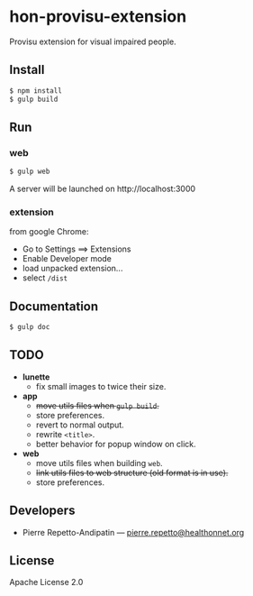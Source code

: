 hon-provisu-extension
=====================

Provisu extension for visual impaired people.

Install
-------

```bash
$ npm install
$ gulp build
```

Run
---

### web

```bash
$ gulp web
```

A server will be launched on http://localhost:3000

### extension

from google Chrome:

* Go to Settings ==> Extensions
* Enable Developer mode
* load unpacked extension...
* select `/dist`

Documentation
-------------

```bash
$ gulp doc
```

TODO
----

* **lunette**
  * fix small images to twice their size.
* **app**
  * ~~move utils files when `gulp build`.~~
  * store preferences.
  * revert to normal output.
  * rewrite `<title>`.
  * better behavior for popup window on click.
* **web**
  * move utils files when building `web`.
  * ~~link utils files to web structure (old format is in use).~~
  * store preferences.

Developers
----------

* Pierre Repetto-Andipatin — <pierre.repetto@healthonnet.org>

License
-------

Apache License 2.0
